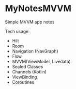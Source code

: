 # MyNotesMVVM
Simple MVVM app notes

Tech usage:
* Hilt
* Room
* Navigation (NavGraph)
* Flow
* MVVM(ViewModel, Livedata)
* Sealed Classes
* Channels (Kotlin)
* ViewBinding
* Coroutines

